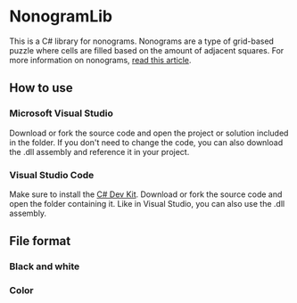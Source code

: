 # NonogramLib
This is a C# library for nonograms.
Nonograms are a type of grid-based puzzle where cells are filled based on the amount of adjacent squares.
For more information on nonograms, [read this article](https://en.wikipedia.org/wiki/Nonogram).
## How to use
### Microsoft Visual Studio
Download or fork the source code and open the project or solution included in the folder.
If you don't need to change the code, you can also download the .dll assembly and reference it in your project.
### Visual Studio Code
Make sure to install the [C# Dev Kit](https://marketplace.visualstudio.com/items?itemName=ms-dotnettools.csdevkit).
Download or fork the source code and open the folder containing it.
Like in Visual Studio, you can also use the .dll assembly.
## File format
### Black and white
### Color